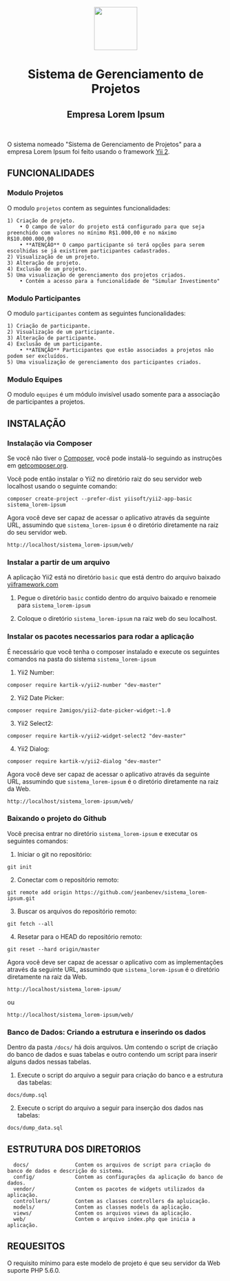 
<p align="center">
    <a href="https://github.com/yiisoft" target="_blank">
        <img src="https://avatars0.githubusercontent.com/u/993323" height="100px">
    </a>
    <h1 align="center">Sistema de Gerenciamento de Projetos</h1>
    <h2 align="center">Empresa Lorem Ipsum</h1>
    <br>
</p>

O sistema nomeado "Sistema de Gerenciamento de Projetos" para a empresa Lorem Ipsum foi feito usando 
o framework [Yii 2](http://www.yiiframework.com/).

FUNCIONALIDADES
------------

### Modulo Projetos

O modulo `projetos` contem as seguintes funcionalidades:

~~~
1) Criação de projeto.
    • O campo de valor do projeto está configurado para que seja preenchido com valores no mínimo R$1.000,00 e no máximo R$10.000.000,00
    • **ATENÇÃO** O campo participante só terá opções para serem escolhidas se já existirem participantes cadastrados.
2) Visualização de um projeto.
3) Alteração de projeto.
4) Exclusão de um projeto.
5) Uma visualização de gerenciamento dos projetos criados.
    • Contém a acesso para a funcionalidade de "Simular Investimento"
~~~

### Modulo Participantes

O modulo `participantes` contem as seguintes funcionalidades:

~~~
1) Criação de participante.
2) Visualização de um participante.
3) Alteração de participante.
4) Exclusão de um participante.
    • **ATENÇÃO** Participantes que estão associados a projetos não podem ser excluídos.
5) Uma visualização de gerenciamento dos participantes criados.
~~~

### Modulo Equipes

O modulo `equipes` é um módulo invisível usado somente para a associação de participantes a projetos.

INSTALAÇÃO
------------

### Instalação via Composer

Se você não tiver o [Composer](http://getcomposer.org/), você pode instalá-lo seguindo as instruções
em [getcomposer.org](http://getcomposer.org/doc/00-intro.md#installation-nix).

Você pode então instalar o Yii2 no diretório raiz do seu servidor web localhost usando o seguinte comando:

~~~
composer create-project --prefer-dist yiisoft/yii2-app-basic sistema_lorem-ipsum
~~~

Agora você deve ser capaz de acessar o aplicativo através da seguinte URL, assumindo que `sistema_lorem-ipsum` é o diretório
diretamente na raiz do seu servidor web.

~~~
http://localhost/sistema_lorem-ipsum/web/
~~~

### Instalar a partir de um arquivo

A aplicação Yii2 está no diretório `basic` que está dentro do arquivo baixado [yiiframework.com](https://github.com/yiisoft/yii2/releases/download/2.0.41/yii-basic-app-2.0.41.tgz)

1) Pegue o diretório `basic` contido dentro do arquivo baixado e renomeie para `sistema_lorem-ipsum`

2) Coloque o diretório `sistema_lorem-ipsum` na raiz web do seu localhost.

### Instalar os pacotes necessarios para rodar a aplicação

É necessário que você tenha o composer instalado e execute os seguintes comandos na pasta do sistema `sistema_lorem-ipsum`

1) Yii2 Number: 
~~~
composer require kartik-v/yii2-number "dev-master"
~~~

2) Yii2 Date Picker: 
~~~
composer require 2amigos/yii2-date-picker-widget:~1.0
~~~

3) Yii2 Select2: 
~~~
composer require kartik-v/yii2-widget-select2 "dev-master"
~~~

4) Yii2 Dialog: 
~~~
composer require kartik-v/yii2-dialog "dev-master"
~~~

Agora você deve ser capaz de acessar o aplicativo através da seguinte URL, assumindo que `sistema_lorem-ipsum` é o diretório
diretamente na raiz da Web.

~~~
http://localhost/sistema_lorem-ipsum/web/
~~~

### Baixando o projeto do Github

Você precisa entrar no diretório `sistema_lorem-ipsum` e executar os seguintes comandos:

1) Iniciar o git no repositório:
~~~
git init
~~~

2) Conectar com o repositório remoto:
~~~
git remote add origin https://github.com/jeanbenev/sistema_lorem-ipsum.git
~~~

3) Buscar os arquivos do repositório remoto:
~~~
git fetch --all
~~~

4) Resetar para o HEAD do repositório remoto:
~~~
git reset --hard origin/master
~~~

Agora você deve ser capaz de acessar o aplicativo com as implementações através da seguinte URL, assumindo que `sistema_lorem-ipsum` é o diretório diretamente na raiz da Web.

~~~
http://localhost/sistema_lorem-ipsum/
~~~

ou

~~~
http://localhost/sistema_lorem-ipsum/web/
~~~

### Banco de Dados: Criando a estrutura e inserindo os dados

Dentro da pasta `/docs/` há dois arquivos. Um contendo o script de criação do banco de dados e suas tabelas e outro contendo um script 
para inserir alguns dados nessas tabelas. 

1) Execute o script do arquivo a seguir para criação do banco e a estrutura das tabelas:

~~~
docs/dump.sql
~~~

2) Execute o script do arquivo a seguir para inserção dos dados nas tabelas:

~~~
docs/dump_data.sql
~~~

ESTRUTURA DOS DIRETORIOS
-------------------

      docs/               Contem os arquivos de script para criação do banco de dados e descrição do sistema.
      config/             Contem as configurações da aplicação do banco de dados.
      vendor/             Contem os pacotes de widgets utilizados da aplicação.
      controllers/        Contem as classes controllers da apluicação.
      models/             Contem as classes models da aplicação.
      views/              Contem os arquivos views da aplicação.
      web/                Contem o arquivo index.php que inicia a aplicação.

REQUESITOS
------------

O requisito mínimo para este modelo de projeto é que seu servidor da Web suporte PHP 5.6.0.